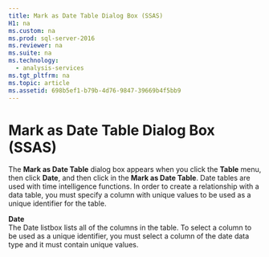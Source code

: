 ```yaml
---
title: Mark as Date Table Dialog Box (SSAS)
H1: na
ms.custom: na
ms.prod: sql-server-2016
ms.reviewer: na
ms.suite: na
ms.technology: 
  - analysis-services
ms.tgt_pltfrm: na
ms.topic: article
ms.assetid: 698b5ef1-b79b-4d76-9847-39669b4f5bb9
---
```

# Mark as Date Table Dialog Box (SSAS)
  The **Mark as Date Table** dialog box appears when you click the **Table** menu, then click **Date**, and then click in the **Mark as Date Table**. Date tables are used with time intelligence functions. In order to create a relationship with a data table, you must specify a column with unique values to be used as a unique identifier for the table.  
  
 **Date**  
 The Date listbox lists all of the columns in the table. To select a column to be used as a unique identifier, you must select a column of the date data type and it must contain unique values.  
  
  